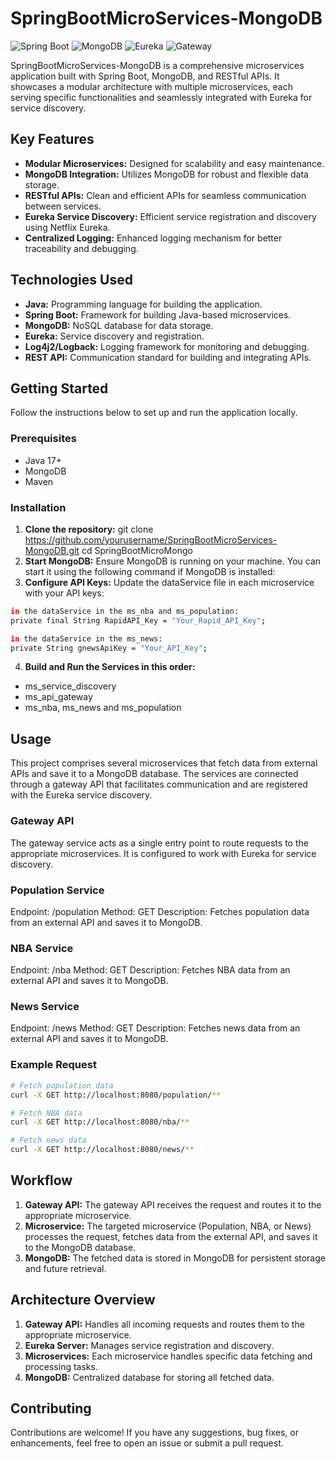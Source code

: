 # SpringBootMicroServices-MongoDB

![Spring Boot](https://img.shields.io/badge/Spring%20Boot-3.2.5-brightgreen)
![MongoDB](https://img.shields.io/badge/MongoDB-7.0-blue)
![Eureka](https://img.shields.io/badge/Eureka-4.1.1-orange)
![Gateway](https://img.shields.io/badge/Gateway-4.1.3-yellow)

SpringBootMicroServices-MongoDB is a comprehensive microservices application built with Spring Boot, MongoDB, and RESTful APIs. It showcases a modular architecture with multiple microservices, each serving specific functionalities and seamlessly integrated with Eureka for service discovery.

## Key Features

- **Modular Microservices:** Designed for scalability and easy maintenance.
- **MongoDB Integration:** Utilizes MongoDB for robust and flexible data storage.
- **RESTful APIs:** Clean and efficient APIs for seamless communication between services.
- **Eureka Service Discovery:** Efficient service registration and discovery using Netflix Eureka.
- **Centralized Logging:** Enhanced logging mechanism for better traceability and debugging.

## Technologies Used

- **Java:** Programming language for building the application.
- **Spring Boot:** Framework for building Java-based microservices.
- **MongoDB:** NoSQL database for data storage.
- **Eureka:** Service discovery and registration.
- **Log4j2/Logback:** Logging framework for monitoring and debugging.
- **REST API:** Communication standard for building and integrating APIs.

## Getting Started

Follow the instructions below to set up and run the application locally.

### Prerequisites

- Java 17+
- MongoDB
- Maven

### Installation

1. **Clone the repository:**
   git clone https://github.com/yourusername/SpringBootMicroServices-MongoDB.git
   cd SpringBootMicroMongo
2. **Start MongoDB:**
Ensure MongoDB is running on your machine. You can start it using the following command if MongoDB is installed:
3. **Configure API Keys:**
Update the dataService file in each microservice with your API keys:
````sh
in the dataService in the ms_nba and ms_population:
private final String RapidAPI_Key = "Your_Rapid_API_Key";

in the dataService in the ms_news:
private String gnewsApiKey = "Your_API_Key";
````
4. **Build and Run the Services in this order:**
- ms_service_discovery
- ms_api_gateway
- ms_nba, ms_news and ms_population

## Usage
This project comprises several microservices that fetch data from external APIs and save it to a MongoDB database. The services are connected through a gateway API that facilitates communication and are registered with the Eureka service discovery.

### Gateway API
The gateway service acts as a single entry point to route requests to the appropriate microservices. It is configured to work with Eureka for service discovery.

### Population Service
Endpoint: /population
Method: GET
Description: Fetches population data from an external API and saves it to MongoDB.

### NBA Service
Endpoint: /nba
Method: GET
Description: Fetches NBA data from an external API and saves it to MongoDB.

### News Service
Endpoint: /news
Method: GET
Description: Fetches news data from an external API and saves it to MongoDB.

### Example Request
````sh
# Fetch population data
curl -X GET http://localhost:8080/population/**

# Fetch NBA data
curl -X GET http://localhost:8080/nba/**

# Fetch news data
curl -X GET http://localhost:8080/news/**
````


## Workflow
1. **Gateway API:** The gateway API receives the request and routes it to the appropriate microservice.
2. **Microservice:** The targeted microservice (Population, NBA, or News) processes the request, fetches data from the external API, and saves it to the MongoDB database.
3. **MongoDB:** The fetched data is stored in MongoDB for persistent storage and future retrieval.

## Architecture Overview
1. **Gateway API:** Handles all incoming requests and routes them to the appropriate microservice.
2. **Eureka Server:** Manages service registration and discovery.
3. **Microservices:** Each microservice handles specific data fetching and processing tasks.
4. **MongoDB:** Centralized database for storing all fetched data.


## Contributing
Contributions are welcome! If you have any suggestions, bug fixes, or enhancements, feel free to open an issue or submit a pull request.
